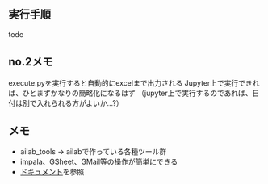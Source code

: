 ## 実行手順
todo

## no.2メモ
execute.pyを実行すると自動的にexcelまで出力される
Jupyter上で実行できれば、ひとまずかなりの簡略化になるはず
（jupyter上で実行するのであれば、日付は別で入れられる方がよいか...?）

## メモ
  - ailab_tools → ailabで作っている各種ツール群
  - impala、GSheet、GMail等の操作が簡単にできる
  - [ドキュメント](https://s3-ap-northeast-1.amazonaws.com/ailab-smn-valis/ailab-tools/docs/html/index.html)を参照